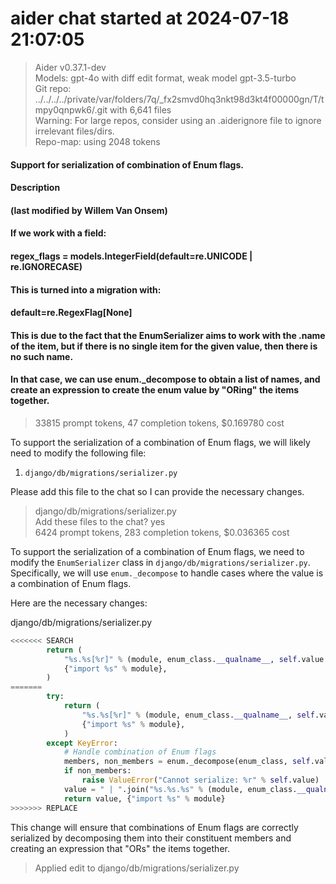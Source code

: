 
# aider chat started at 2024-07-18 21:07:05

> Aider v0.37.1-dev  
> Models: gpt-4o with diff edit format, weak model gpt-3.5-turbo  
> Git repo: ../../../../private/var/folders/7q/_fx2smvd0hq3nkt98d3kt4f00000gn/T/tmpy0qnpwk6/.git with 6,641 files  
> Warning: For large repos, consider using an .aiderignore file to ignore irrelevant files/dirs.  
> Repo-map: using 2048 tokens  

#### Support for serialization of combination of Enum flags.  
#### Description  
#### 	   
#### 		(last modified by Willem Van Onsem)  
#### 	   
#### If we work with a field:  
#### regex_flags = models.IntegerField(default=re.UNICODE | re.IGNORECASE)  
#### This is turned into a migration with:  
#### default=re.RegexFlag[None]  
#### This is due to the fact that the EnumSerializer aims to work with the .name of the item, but if there is no single item for the given value, then there is no such name.  
#### In that case, we can use enum._decompose to obtain a list of names, and create an expression to create the enum value by "ORing" the items together.  
> 33815 prompt tokens, 47 completion tokens, $0.169780 cost  

To support the serialization of a combination of Enum flags, we will likely need to modify the following file:

1. `django/db/migrations/serializer.py`

Please add this file to the chat so I can provide the necessary changes.

> django/db/migrations/serializer.py  
> Add these files to the chat? yes  
> 6424 prompt tokens, 283 completion tokens, $0.036365 cost  

To support the serialization of a combination of Enum flags, we need to modify the `EnumSerializer` class in `django/db/migrations/serializer.py`. Specifically, we will use `enum._decompose` to handle cases where the value is a combination of Enum flags.

Here are the necessary changes:

django/db/migrations/serializer.py
```python
<<<<<<< SEARCH
        return (
            "%s.%s[%r]" % (module, enum_class.__qualname__, self.value.name),
            {"import %s" % module},
        )
=======
        try:
            return (
                "%s.%s[%r]" % (module, enum_class.__qualname__, self.value.name),
                {"import %s" % module},
            )
        except KeyError:
            # Handle combination of Enum flags
            members, non_members = enum._decompose(enum_class, self.value)
            if non_members:
                raise ValueError("Cannot serialize: %r" % self.value)
            value = " | ".join("%s.%s.%s" % (module, enum_class.__qualname__, member.name) for member in members)
            return value, {"import %s" % module}
>>>>>>> REPLACE
```

This change will ensure that combinations of Enum flags are correctly serialized by decomposing them into their constituent members and creating an expression that "ORs" the items together.

> Applied edit to django/db/migrations/serializer.py  
